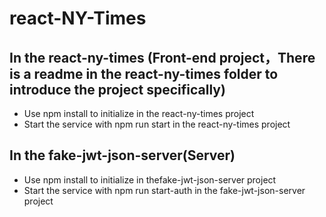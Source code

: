 # react-NY-Times

## In the react-ny-times (Front-end project，There is a readme in the react-ny-times folder to introduce the project specifically)

- Use npm install to initialize in the react-ny-times project
- Start the service with npm run start in the react-ny-times project



## In the fake-jwt-json-server(Server)

- Use npm install to initialize in thefake-jwt-json-server project
- Start the service with npm run start-auth in the fake-jwt-json-server project
